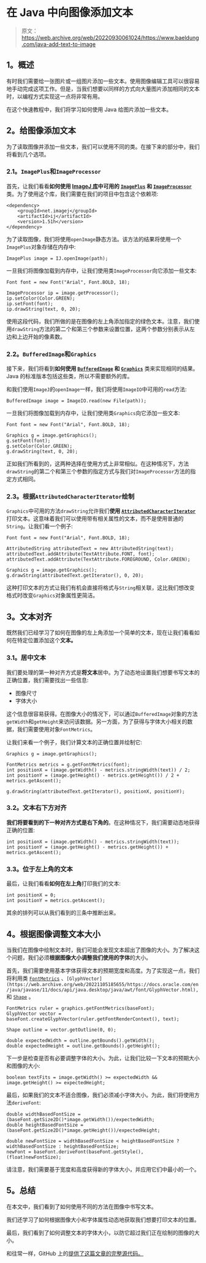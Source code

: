 # 在 Java 中向图像添加文本

> 原文：<https://web.archive.org/web/20220930061024/https://www.baeldung.com/java-add-text-to-image>

## **1。概述**

有时我们需要给一张图片或一组图片添加一些文本。使用图像编辑工具可以很容易地手动完成这项工作。但是，当我们想要以同样的方式向大量图片添加相同的文本时，以编程方式实现这一点将非常有用。

在这个快速教程中，我们将学习如何使用 Java 给图片添加一些文本。

## **2。给图像添加文本**

为了读取图像并添加一些文本，我们可以使用不同的类。在接下来的部分中，我们将看到几个选项。

### **2.1。`ImagePlus`和`ImageProcessor`**

首先，让我们看看**如何使用 [ImageJ 库](https://web.archive.org/web/20221105185655/https://imagej.nih.gov/ij/developer/api/index.html)中可用的 [`ImagePlus`](https://web.archive.org/web/20221105185655/https://imagej.nih.gov/ij/source/ij/ImagePlus.java) 和 [`ImageProcessor`](https://web.archive.org/web/20221105185655/https://imagej.nih.gov/ij/developer/api/ij/ij/process/ImageProcessor.html)** 类。为了使用这个库，我们需要在我们的项目中包含这个依赖项:

```
<dependency>
    <groupId>net.imagej</groupId>
    <artifactId>ij</artifactId>
    <version>1.51h</version>
</dependency>
```

为了读取图像，我们将使用`openImage`静态方法。该方法的结果将使用一个`ImagePlus`对象存储在内存中:

```
ImagePlus image = IJ.openImage(path);
```

一旦我们将图像加载到内存中，让我们使用类`ImageProcessor`向它添加一些文本:

```
Font font = new Font("Arial", Font.BOLD, 18);

ImageProcessor ip = image.getProcessor();
ip.setColor(Color.GREEN);
ip.setFont(font);
ip.drawString(text, 0, 20);
```

使用这段代码，我们所做的是在图像的左上角添加指定的绿色文本。注意，我们使用`drawString`方法的第二个和第三个参数来设置位置，这两个参数分别表示从左边和上边开始的像素数。

### **2.2。`BufferedImage`和`Graphics`**

接下来，我们将看到**如何使用 [`BufferedImage`](https://web.archive.org/web/20221105185655/https://docs.oracle.com/en/java/javase/11/docs/api/java.desktop/java/awt/image/BufferedImage.html) 和 [`Graphics`](https://web.archive.org/web/20221105185655/https://docs.oracle.com/en/java/javase/11/docs/api/java.desktop/java/awt/Graphics.html#drawString(java.text.AttributedCharacterIterator,int,int))** 类来实现相同的结果。Java 的标准版本包括这些类，所以不需要额外的库。

和我们使用`ImageJ`的`openImage`一样，我们将使用`ImageIO`中可用的`read`方法:

```
BufferedImage image = ImageIO.read(new File(path));
```

一旦我们将图像加载到内存中，让我们使用类`Graphics`向它添加一些文本:

```
Font font = new Font("Arial", Font.BOLD, 18);

Graphics g = image.getGraphics();
g.setFont(font);
g.setColor(Color.GREEN);
g.drawString(text, 0, 20);
```

正如我们所看到的，这两种选择在使用方式上非常相似。在这种情况下，方法`drawString`的第二个和第三个参数的指定方式与我们对`ImageProcessor`方法的指定方式相同。

### **2.3。根据`AttributedCharacterIterator`绘制**

`Graphics`中可用的方法`drawString`允许我们**使用 [`AttributedCharacterIterator`](https://web.archive.org/web/20221105185655/https://docs.oracle.com/en/java/javase/11/docs/api/java.base/java/text/AttributedCharacterIterator.html)** 打印文本。这意味着我们可以使用带有相关属性的文本，而不是使用普通的`String`。让我们看一个例子:

```
Font font = new Font("Arial", Font.BOLD, 18);

AttributedString attributedText = new AttributedString(text);
attributedText.addAttribute(TextAttribute.FONT, font);
attributedText.addAttribute(TextAttribute.FOREGROUND, Color.GREEN);

Graphics g = image.getGraphics();
g.drawString(attributedText.getIterator(), 0, 20);
```

这种打印文本的方式让我们有机会直接将格式与`String`相关联，这比我们想改变格式时改变`Graphics`对象属性更简洁。

## **3。文本对齐**

既然我们已经学习了如何在图像的左上角添加一个简单的文本，现在让我们看看如何在特定位置添加这个**文本。**

### **3.1。居中文本**

我们要处理的第一种对齐方式是**将文本**居中。为了动态地设置我们想要书写文本的正确位置，我们需要找出一些信息:

*   图像尺寸
*   字体大小

这个信息很容易获得。在图像大小的情况下，可以通过`BufferedImage`对象的方法`getWidth`和`getHeight`来访问该数据。另一方面，为了获得与字体大小相关的数据，我们需要使用对象`FontMetrics`。

让我们来看一个例子，我们计算文本的正确位置并绘制它:

```
Graphics g = image.getGraphics();

FontMetrics metrics = g.getFontMetrics(font);
int positionX = (image.getWidth() - metrics.stringWidth(text)) / 2;
int positionY = (image.getHeight() - metrics.getHeight()) / 2 + metrics.getAscent();

g.drawString(attributedText.getIterator(), positionX, positionY);
```

### **3.2。文本右下方对齐**

**我们将要看到的下一种对齐方式是右下角的**。在这种情况下，我们需要动态地获得正确的位置:

```
int positionX = (image.getWidth() - metrics.stringWidth(text));
int positionY = (image.getHeight() - metrics.getHeight()) + metrics.getAscent();
```

### **3.3。位于左上角的文本**

最后，让我们看看**如何在左上角**打印我们的文本:

```
int positionX = 0;
int positionY = metrics.getAscent();
```

其余的排列可以从我们看到的三条中推断出来。

## **4。根据图像调整文本大小**

当我们在图像中绘制文本时，我们可能会发现文本超出了图像的大小。为了解决这个问题，我们必须**根据图像大小调整我们使用的字体**的大小。

首先，我们需要使用基本字体获得文本的预期宽度和高度。为了实现这一点，我们将利用类 [`FontMetrics`](https://web.archive.org/web/20221105185655/https://docs.oracle.com/en/java/javase/11/docs/api/java.desktop/java/awt/FontMetrics.html) 、`[GlyphVector](https://web.archive.org/web/20221105185655/https://docs.oracle.com/en/java/javase/11/docs/api/java.desktop/java/awt/font/GlyphVector.html),`和 [`Shape`](https://web.archive.org/web/20221105185655/https://docs.oracle.com/en/java/javase/11/docs/api/java.desktop/java/awt/Shape.html) 。

```
FontMetrics ruler = graphics.getFontMetrics(baseFont);
GlyphVector vector = baseFont.createGlyphVector(ruler.getFontRenderContext(), text);

Shape outline = vector.getOutline(0, 0);

double expectedWidth = outline.getBounds().getWidth();
double expectedHeight = outline.getBounds().getHeight(); 
```

下一步是检查是否有必要调整字体的大小。为此，让我们比较一下文本的预期大小和图像的大小:

```
boolean textFits = image.getWidth() >= expectedWidth && image.getHeight() >= expectedHeight;
```

最后，如果我们的文本不适合图像，我们必须减小字体大小。为此，我们将使用方法`deriveFont`:

```
double widthBasedFontSize = (baseFont.getSize2D()*image.getWidth())/expectedWidth;
double heightBasedFontSize = (baseFont.getSize2D()*image.getHeight())/expectedHeight;

double newFontSize = widthBasedFontSize < heightBasedFontSize ? widthBasedFontSize : heightBasedFontSize;
newFont = baseFont.deriveFont(baseFont.getStyle(), (float)newFontSize);
```

请注意，我们需要基于宽度和高度获得新的字体大小，并应用它们中最小的一个。

## **5。总结**

在本文中，我们看到了如何使用不同的方法在图像中书写文本。

我们还学习了如何根据图像大小和字体属性动态地获取我们想要打印文本的位置。

最后，我们看到了如何调整文本的字体大小，以防它超过我们正在绘制的图像的大小。

和往常一样，GitHub 上的[提供了这篇文章的完整源代码。](https://web.archive.org/web/20221105185655/https://github.com/eugenp/tutorials/tree/master/image-processing)